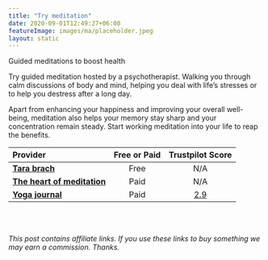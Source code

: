 ```yaml
---
title: "Try meditation"
date: 2020-09-01T12:49:27+06:00
featureImage: images/ma/placeholder.jpeg
layout: static
---
```


Guided meditations to boost health

Try guided meditation hosted by a psychotherapist. Walking you through calm discussions of body and mind, helping you deal with life’s stresses or to help you destress after a long day.

Apart from enhancing your happiness and improving your overall well-being, meditation also helps your memory stay sharp and your concentration remain steady. Start working meditation into your life to reap the benefits.

| Provider      | Free or Paid  |  Trustpilot Score  |
| :-----------          | :--------------:      |  :--------------:         |
| [**Tara brach**](https://www.tarabrach.com/guided-meditations/) | Free | N/A
| [**The heart of meditation**](https://theartofmeditation.org/meditation-courses) | Paid | N/A
| [**Yoga journal**](https://www.yogajournal.com/meditation/best-free-online-guided-meditations-for-beginners/) | Paid | [2.9](https://uk.trustpilot.com/review/yogajournal.com) | 
  

<br/><br/>

*This post contains affiliate links. If you use these links to buy something we may
earn a commission. Thanks.*






